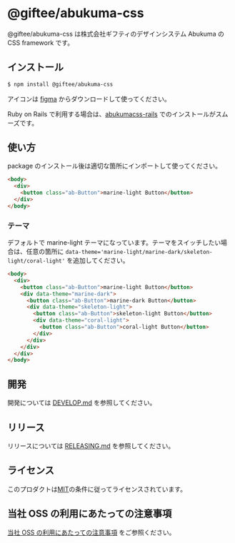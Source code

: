 # @giftee/abukuma-css

@giftee/abukuma-css は株式会社ギフティのデザインシステム Abukuma の CSS framework です。

## インストール

```bash
$ npm install @giftee/abukuma-css
```

アイコンは [figma](https://www.figma.com/file/LegilW7nsLAzyYDgokO8PX) からダウンロードして使ってください。

Ruby on Rails で利用する場合は、[abukumacss-rails](https://github.com/giftee/abukumacss-rails) でのインストールがスムーズです。

## 使い方

package のインストール後は適切な箇所にインポートして使ってください。

```html
<body>
  <div>
    <button class="ab-Button">marine-light Button</button>
  </div>
</body>
```

### テーマ

デフォルトで marine-light テーマになっています。テーマをスイッチしたい場合は、任意の箇所に `data-theme='marine-light/marine-dark/skeleton-light/coral-light'` を追加してください。

```html
<body>
  <div>
    <button class="ab-Button">marine-light Button</button>
    <div data-theme="marine-dark">
      <button class="ab-Button">marine-dark Button</button>
      <div data-theme="skeleton-light">
        <button class="ab-Button">skeleton-light Button</button>
        <div data-theme="coral-light">
          <button class="ab-Button">coral-light Button</button>
        </div>
      </div>
    </div>
  </div>
</body>
```

## 開発

開発については [DEVELOP.md](DEVELOP.md) を参照してください。

## リリース

リリースについては [RELEASING.md](../../RELEASING.md) を参照してください。

## ライセンス

このプロダクトは[MIT](../../LICENSE)の条件に従ってライセンスされています。

## 当社 OSS の利用にあたっての注意事項

[当社 OSS の利用にあたっての注意事項](https://docs.google.com/document/d/1PXmZr5g1I5VxAsLNAmgvLDu0Yxzc4wHVlCusKmPtR4o/edit#heading=h.hezrzkxytrbw) をご参照ください。
